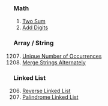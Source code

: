 
### Math

1. [Two Sum](https://leetcode.com/problems/two-sum/description/)
258. [Add Digits](https://leetcode.com/problems/add-digits/description/)

### Array / String

1207.  [Unique Number of Occurrences](https://leetcode.com/problems/unique-number-of-occurrences/description/)
1768. [Merge Strings Alternately](https://leetcode.com/problems/merge-strings-alternately/description)

### Linked List
206. [Reverse Linked List](https://leetcode.com/problems/reverse-linked-list/description)
234. [Palindrome Linked List](https://leetcode.com/problems/palindrome-linked-list/description/)




